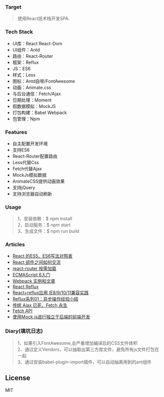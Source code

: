 ### Target
> 使用React技术栈开发SPA.

### Tech Stack
* UI库：React React-Dom
* UI组件：Antd
* 路由：React-Router
* 框架：Reflux
* JS：ES6 
* 样式：Less
* 图标：Antd自带/FontAwesome
* 动画：Animate.css
* 与后台通信：Fetch/Ajax
* 日期处理：Moment
* 假数据模拟：MockJS
* 打包构建：Babel Webpack
* 包管理：Npm

### Features
* 自主配置开发环境
* 支持ES6
* React-Router配置路由
* Less代替Css
* Fetch代替Ajax
* MockJs模拟数据
* AnimateCSS提供动画效果
* 支持jQuery
* 支持浏览器自动刷新

### Usage
> 1、安装依赖：$ npm install  
> 2、启动服务：$ npm start  
> 3、生成文件：$ npm run build  

### Articles
* [React 的ES5、ES6写法对照表](http://bbs.reactnative.cn/topic/15/react-react-native-%E7%9A%84es5-es6%E5%86%99%E6%B3%95%E5%AF%B9%E7%85%A7%E8%A1%A8)
* [React 组件之间如何交流](http://www.tuicool.com/articles/AzQzEbq)
* [react-router 按需加载](https://segmentfault.com/a/1190000007141049)
* [ECMAScript 6入门](http://es6.ruanyifeng.com/)
* [Webpack 实例和文章](https://github.com/JasonBai007/webpack-starter-kit)
* [React Reflux](https://segmentfault.com/a/1190000002793786)
* [React+reflux应用 IE8/9/10/11兼容实践](https://segmentfault.com/a/1190000005794242#articleHeader9)
* [Reflux系列01：异步操作经验小结](https://segmentfault.com/a/1190000004250062)
* [传统 Ajax 已死，Fetch 永生](http://www.jianshu.com/p/THLARe#)
* [Fetch API](https://github.github.io/fetch/)
* [使用Mock.js进行独立于后端的前端开发](https://segmentfault.com/a/1190000003087224)

### Diary(填坑日志)
> 1、如果引入FontAwesome,会严重增加编译后的CSS文件体积  
> 2、通过定义Vendors，可以抽取出第三方库文件，避免所有js文件打包在一起  
> 3、通过安装babel-plugin-import插件，可以自动抽离用到的ant组件
 
License
----

MIT
